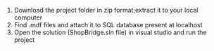 1.	Download the project folder in zip format;extract it to your local computer
2.	Find .mdf files and attach it to SQL database present at localhost
3.	Open the solution (ShopBridge.sln file) in visual studio and run the project
